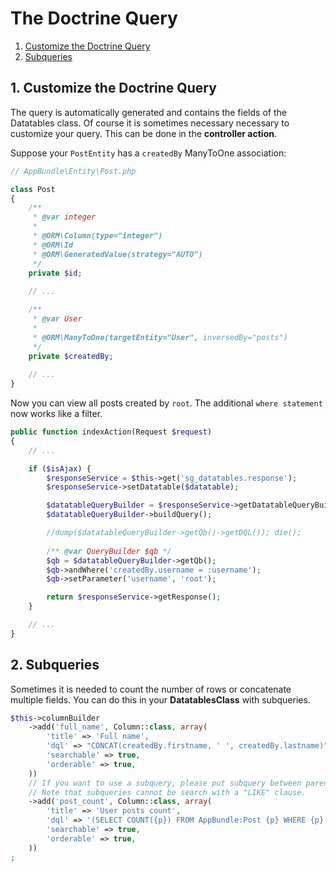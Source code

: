 # The Doctrine Query

1. [Customize the Doctrine Query](#1-customize-the-doctrine-query)
2. [Subqueries](#2-subqueries)

## 1. Customize the Doctrine Query

The query is automatically generated and contains the fields of the Datatables class. 
Of course it is sometimes necessary necessary to customize your query. This can be done in the **controller action**.

Suppose your `PostEntity` has a `createdBy` ManyToOne association:

``` php
// AppBundle\Entity\Post.php

class Post
{
    /**
     * @var integer
     *
     * @ORM\Column(type="integer")
     * @ORM\Id
     * @ORM\GeneratedValue(strategy="AUTO")
     */
    private $id;
    
    // ...

    /**
     * @var User
     *
     * @ORM\ManyToOne(targetEntity="User", inversedBy="posts")
     */
    private $createdBy;
    
    // ...
}
```

Now you can view all posts created by `root`. The additional `where statement` now works like a filter.

``` php
public function indexAction(Request $request)
{
    // ...

    if ($isAjax) {
        $responseService = $this->get('sg_datatables.response');
        $responseService->setDatatable($datatable);

        $datatableQueryBuilder = $responseService->getDatatableQueryBuilder();
        $datatableQueryBuilder->buildQuery();

        //dump($datatableQueryBuilder->getQb()->getDQL()); die();
        
        /** @var QueryBuilder $qb */
        $qb = $datatableQueryBuilder->getQb();
        $qb->andWhere('createdBy.username = :username');
        $qb->setParameter('username', 'root');

        return $responseService->getResponse();
    }

    // ...
}
```

## 2. Subqueries

Sometimes it is needed to count the number of rows or concatenate multiple fields.
You can do this in your **DatatablesClass** with subqueries.

``` php
$this->columnBuilder
    ->add('full_name', Column::class, array(
        'title' => 'Full name',
        'dql' => "CONCAT(createdBy.firstname, ' ', createdBy.lastname)",
        'searchable' => true,
        'orderable' => true,
    ))
    // If you want to use a subquery, please put subquery between parentheses and subquery aliases between braces.
    // Note that subqueries cannot be search with a "LIKE" clause.
    ->add('post_count', Column::class, array(
        'title' => 'User posts count',
        'dql' => '(SELECT COUNT({p}) FROM AppBundle:Post {p} WHERE {p}.createdBy = createdBy.id)',
        'searchable' => true,
        'orderable' => true,
    ))
;
```
